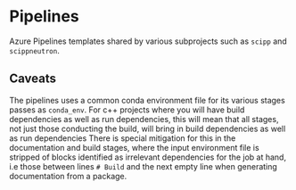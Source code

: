 # Pipelines

Azure Pipelines templates shared by various subprojects such as `scipp` and `scippneutron`.

## Caveats

The pipelines uses a common conda environment file for its various stages passes as `conda_env`.
For c++ projects where you will have build dependencies as well as run dependencies, this will mean that all stages, not just those conducting the build, will bring in build dependencies as well as run dependencies
There is special mitigation for this in the documentation and build stages, where the input environment file is stripped of blocks identified as irrelevant dependencies for the job at hand, i.e those between lines `# Build` and the next empty line when generating documentation from a package.

